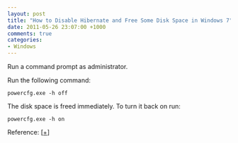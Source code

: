 ```yaml
---
layout: post
title: "How to Disable Hibernate and Free Some Disk Space in Windows 7"
date: 2011-05-26 23:07:00 +1000
comments: true
categories: 
- Windows
---
```

Run a command prompt as administrator.

Run the following command:

```
powercfg.exe -h off
```

The disk space is freed immediately. To turn it back on run:

```
powercfg.exe -h on
```
Reference: [[+](http://helpdeskgeek.com/windows-7/windows-7-delete-hibernation-file-hiberfil-sys/)]
